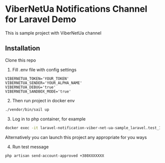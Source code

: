 # ViberNetUa Notifications Channel for Laravel Demo

This is sample project with ViberNetUa channel

## Installation

Clone this repo

1. Fill .env file with config settings

``` 
VIBERNETUA_TOKEN='YOUR_TOKEN'
VIBERNETUA_SENDER='YOUR_ALPHA_NAME'
VIBERNETUA_DEBUG='true'
VIBERNETUA_SANDBOX_MODE='true'

```
2. Then run project in docker env

``` bash
./vendor/bin/sail up
```
3. Log in to php container, for example

``` bash
docker exec -it laravel-notification-viber-net-ua-sample_laravel.test_1 bash
```
Alternatively you can launch this project any appropriate for you ways

4. Run test message

``` bash
php artisan send-account-approved +380XXXXXXX
```

